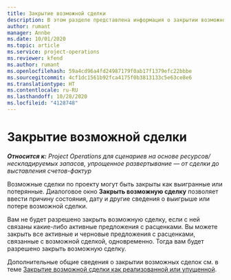```yaml
---
title: Закрытие возможной сделки
description: В этом разделе представлена информация о закрытии возможной сделки по проекту.
author: rumant
manager: Annbe
ms.date: 10/01/2020
ms.topic: article
ms.service: project-operations
ms.reviewer: kfend
ms.author: rumant
ms.openlocfilehash: 59a4cd96a4fd24987179f0ab17f1379efc22bbbe
ms.sourcegitcommit: 4cf1dc1561b92fca4175f0b3813133c5e63ce8e6
ms.translationtype: HT
ms.contentlocale: ru-RU
ms.lasthandoff: 10/28/2020
ms.locfileid: "4128748"
---
```

# <a name="close-an-opportunity"></a>Закрытие возможной сделки

_**Относится к:** Project Operations для сценариев на основе ресурсов/нескладируемых запасов, упрощенное развертывание — от сделки до выставления счетов-фактур_

Возможные сделки по проекту могут быть закрыты как выигранные или потерянные. Диалоговое окно **Закрыть возможную сделку** позволяет ввести причину состояния, дату и другие сведения о выигрыше или потере возможной сделки.

Вам не будет разрешено закрыть возможную сделку, если с ней связаны какие-либо активные предложения с расценками. Вы можете закрыть все активные и черновые предложения с расценками, связанные с возможной сделкой, одновременно. Тогда вам будет разрешено закрыть возможную сделку.

Дополнительные общие сведения о закрытии возможных сделок см. в теме [Закрытие возможной сделки как реализованной или упущенной](https://docs.microsoft.com/dynamics365/sales-enterprise/close-opportunity-won-lost-sales).
